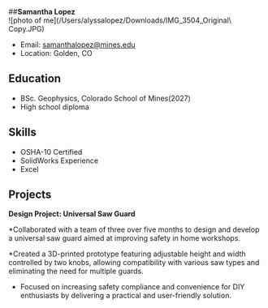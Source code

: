 ##**Samantha Lopez**  
![photo of me](/Users/alyssalopez/Downloads/IMG_3504_Original\ Copy.JPG)

- Email: samanthalopez@mines.edu
- Location: Golden, CO

## Education
- BSc. Geophysics, Colorado School of Mines(2027)
- High school diploma
## Skills
 * OSHA-10 Certified
 * SolidWorks Experience
 * Excel
## Projects
**Design Project: Universal Saw Guard**

 *Collaborated with a team of three over five months to design and develop a universal saw guard aimed at improving safety in
home workshops.

 *Created a 3D-printed prototype featuring adjustable height and width controlled by two knobs, allowing compatibility with
various saw types and eliminating the need for multiple guards.

 * Focused on increasing safety compliance and convenience for DIY enthusiasts by delivering a practical and user-friendly
solution.
